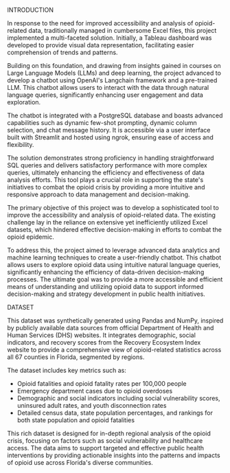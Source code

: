 INTRODUCTION

In response to the need for improved accessibility and analysis of opioid-related data, traditionally managed in cumbersome Excel files, this project implemented a multi-faceted solution. Initially, a Tableau dashboard was developed to provide visual data representation, facilitating easier comprehension of trends and patterns.

Building on this foundation, and drawing from insights gained in courses on Large Language Models (LLMs) and deep learning, the project advanced to develop a chatbot using OpenAI's Langchain framework and a pre-trained LLM. This chatbot allows users to interact with the data through natural language queries, significantly enhancing user engagement and data exploration.

The chatbot is integrated with a PostgreSQL database and boasts advanced capabilities such as dynamic few-shot prompting, dynamic column selection, and chat message history. It is accessible via a user interface built with Streamlit and hosted using ngrok, ensuring ease of access and flexibility.

The solution demonstrates strong proficiency in handling straightforward SQL queries and delivers satisfactory performance with more complex queries, ultimately enhancing the efficiency and effectiveness of data analysis efforts. This tool plays a crucial role in supporting the state's initiatives to combat the opioid crisis by providing a more intuitive and responsive approach to data management and decision-making.

The primary objective of this project was to develop a sophisticated tool to improve the accessibility and analysis of opioid-related data. The existing challenge lay in the reliance on extensive yet inefficiently utilized Excel datasets, which hindered effective decision-making in efforts to combat the opioid epidemic.

To address this, the project aimed to leverage advanced data analytics and machine learning techniques to create a user-friendly chatbot. This chatbot allows users to explore opioid data using intuitive natural language queries, significantly enhancing the efficiency of data-driven decision-making processes. The ultimate goal was to provide a more accessible and efficient means of understanding and utilizing opioid data to support informed decision-making and strategy development in public health initiatives.

DATASET

This dataset was synthetically generated using Pandas and NumPy, inspired by publicly available data sources from official Department of Health and Human Services (DHS) websites. It integrates demographic, social indicators, and recovery scores from the Recovery Ecosystem Index website to provide a comprehensive view of opioid-related statistics across all 67 counties in Florida, segmented by regions.

The dataset includes key metrics such as:

- Opioid fatalities and opioid fatality rates per 100,000 people
- Emergency department cases due to opioid overdoses
- Demographic and social indicators including social vulnerability scores, uninsured adult rates, and youth disconnection rates
- Detailed census data, state population percentages, and rankings for both state population and opioid fatalities
  
This rich dataset is designed for in-depth regional analysis of the opioid crisis, focusing on factors such as social vulnerability and healthcare access. The data aims to support targeted and effective public health interventions by providing actionable insights into the patterns and impacts of opioid use across Florida's diverse communities.


